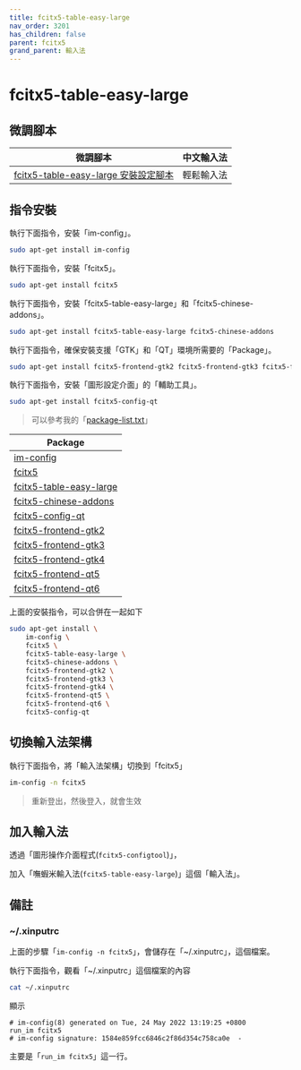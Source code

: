 ```yaml
---
title: fcitx5-table-easy-large
nav_order: 3201
has_children: false
parent: fcitx5
grand_parent: 輸入法
---
```



# fcitx5-table-easy-large


## 微調腳本

| 微調腳本 | 中文輸入法 |
| -------- | ---------- |
| [fcitx5-table-easy-large 安裝設定腳本](https://github.com/samwhelp/lubuntu-adjustment/tree/main/prototype/main/im-config/fcitx5/fcitx5-table-easy-large) | 輕鬆輸入法 |


## 指令安裝

執行下面指令，安裝「im-config」。

``` sh
sudo apt-get install im-config
```

執行下面指令，安裝「fcitx5」。

``` sh
sudo apt-get install fcitx5
```

執行下面指令，安裝「fcitx5-table-easy-large」和「fcitx5-chinese-addons」。

``` sh
sudo apt-get install fcitx5-table-easy-large fcitx5-chinese-addons
```

執行下面指令，確保安裝支援「GTK」和「QT」環境所需要的「Package」。

``` sh
sudo apt-get install fcitx5-frontend-gtk2 fcitx5-frontend-gtk3 fcitx5-frontend-gtk4 fcitx5-frontend-qt5 fcitx5-frontend-qt6
```

執行下面指令，安裝「圖形設定介面」的「輔助工具」。

``` sh
sudo apt-get install fcitx5-config-qt
```

> 可以參考我的「[package-list.txt](https://github.com/samwhelp/lubuntu-adjustment/blob/main/prototype/main/im-config/fcitx5/fcitx5-chewing/package-list.txt)」

| Package |
| ------- |
| [im-config](https://packages.ubuntu.com/noble/im-config) |
| [fcitx5](https://packages.ubuntu.com/noble/fcitx5) |
| [fcitx5-table-easy-large](https://packages.ubuntu.com/noble/fcitx5-table-easy-large) |
| [fcitx5-chinese-addons](https://packages.ubuntu.com/noble/fcitx5-chinese-addons) |
| [fcitx5-config-qt](https://packages.ubuntu.com/noble/fcitx5-config-qt) |
| [fcitx5-frontend-gtk2](https://packages.ubuntu.com/noble/fcitx5-frontend-gtk2) |
| [fcitx5-frontend-gtk3](https://packages.ubuntu.com/noble/fcitx5-frontend-gtk3) |
| [fcitx5-frontend-gtk4](https://packages.ubuntu.com/noble/fcitx5-frontend-gtk4) |
| [fcitx5-frontend-qt5](https://packages.ubuntu.com/noble/fcitx5-frontend-qt5) |
| [fcitx5-frontend-qt6](https://packages.ubuntu.com/noble/fcitx5-frontend-qt6) |

上面的安裝指令，可以合併在一起如下

``` sh
sudo apt-get install \
	im-config \
	fcitx5 \
	fcitx5-table-easy-large \
	fcitx5-chinese-addons \
	fcitx5-frontend-gtk2 \
	fcitx5-frontend-gtk3 \
	fcitx5-frontend-gtk4 \
	fcitx5-frontend-qt5 \
	fcitx5-frontend-qt6 \
	fcitx5-config-qt

```




## 切換輸入法架構

執行下面指令，將「輸入法架構」切換到「fcitx5」

``` sh
im-config -n fcitx5
```

> 重新登出，然後登入，就會生效


## 加入輸入法

透過「圖形操作介面程式(`fcitx5-configtool`)」，

加入「嘸蝦米輸入法(`fcitx5-table-easy-large`)」這個「輸入法」。




## 備註

### ~/.xinputrc

上面的步驟「`im-config -n fcitx5`」，會儲存在「~/.xinputrc」，這個檔案。

執行下面指令，觀看「~/.xinputrc」這個檔案的內容

``` sh
cat ~/.xinputrc
```

顯示

```
# im-config(8) generated on Tue, 24 May 2022 13:19:25 +0800
run_im fcitx5
# im-config signature: 1584e859fcc6846c2f86d354c758ca0e  -
```

主要是「`run_im fcitx5`」這一行。
